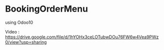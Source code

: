 # BookingOrderMenu
using Odoo10

Video : https://drive.google.com/file/d/1hYOHx3ceLOTubwDOu76FW6w4Vea9PWz0/view?usp=sharing 

